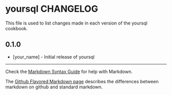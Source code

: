 # yoursql CHANGELOG

This file is used to list changes made in each version of the yoursql cookbook.

## 0.1.0
- [your_name] - Initial release of yoursql

- - -
Check the [Markdown Syntax Guide](http://daringfireball.net/projects/markdown/syntax) for help with Markdown.

The [Github Flavored Markdown page](http://github.github.com/github-flavored-markdown/) describes the differences between markdown on github and standard markdown.
